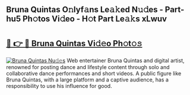 ## Bruna Quintas O𝚗lyf𝚊ns Le𝚊𝚔ed N𝚞𝚍es - Part-hu5 Ph𝚘tos Vi𝚍eo - H𝚘t Part Le𝚊𝚔s xLwuv

# <h2><a href="http://hf2dfj.feru.top/?c=Bruna+Quintas">🔗 👉 🔴 Bruna Quintas Vi𝚍𝚎o Ph𝚘t𝚘𝚜</a></h2>

[![Bruna Quintas Nu𝚍𝚎s](https://i.imgur.com/0TWrTi3.gif)](http://hf2dfj.feru.top/?c=Bruna+Quintas)
Web entertainer Bruna Quintas and digital artist, renowned for posting dance and lifestyle content through solo and collaborative dance performances and short videos. A public figure like Bruna Quintas, with a large platform and a captive audience, has a responsibility to use his influence for good. 

